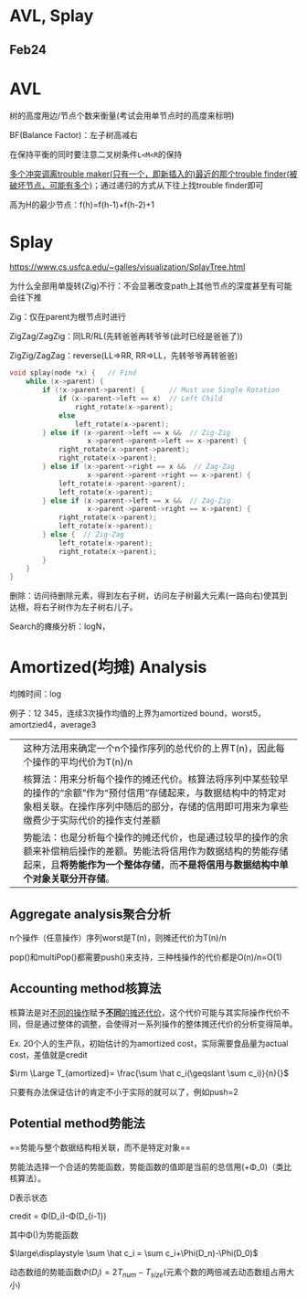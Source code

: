 # AVL, Splay

## Feb24

# AVL

树的高度用边/节点个数来衡量(考试会用单节点时的高度来标明)

BF(Balance Factor)：左子树高减右

在保持平衡的同时要注意二叉树条件`L<M<R`的保持

<u>多个冲突调离trouble maker(只有一个，即新插入的)最近的那个trouble finder(被破坏节点，可能有多个)</u>；通过递归的方式从下往上找trouble finder即可

高为H的最少节点：f(h)=f(h-1)+f(h-2)+1

# Splay

https://www.cs.usfca.edu/~galles/visualization/SplayTree.html

为什么全部用单旋转(Zig)不行：不会显著改变path上其他节点的深度甚至有可能会往下推

Zig：仅在parent为根节点时进行

ZigZag/ZagZig：同LR/RL(先转爸爸再转爷爷(此时已经是爸爸了))

ZigZig/ZagZag：reverse(LL$\Rightarrow$RR, RR$\Rightarrow$LL，先转爷爷再转爸爸)

```c++
void splay(node *x) {	// Find
	while (x->parent) {
		if (!x->parent->parent) {      // Must use Single Rotation
			if (x->parent->left == x)  // Left Child
				right_rotate(x->parent);
			else
				left_rotate(x->parent);
		} else if (x->parent->left == x &&  // Zig-Zig
		           x->parent->parent->left == x->parent) {
			right_rotate(x->parent->parent);
			right_rotate(x->parent);
		} else if (x->parent->right == x &&  // Zag-Zag
		           x->parent->parent->right == x->parent) {
			left_rotate(x->parent->parent);
			left_rotate(x->parent);
		} else if (x->parent->left == x &&  // Zag-Zig
		           x->parent->parent->right == x->parent) {
			right_rotate(x->parent);
			left_rotate(x->parent);
		} else {  // Zig-Zag
			left_rotate(x->parent);
			right_rotate(x->parent);
		}
	}
}
```

删除：访问待删除元素，得到左右子树，访问左子树最大元素(一路向右)使其到 达根，将右子树作为左子树右儿子。



Search的瘫痪分析：logN， 

# Amortized(均摊) Analysis

均摊时间：log

例子：12 345，连续3次操作均值的上界为amortized bound，worst5，amortzied4，average3

|      |                                                              |
| ---- | ------------------------------------------------------------ |
|      | 这种方法用来确定一个n个操作序列的总代价的上界T(n)，因此每个操作的平均代价为T(n)/n |
|      | 核算法：用来分析每个操作的摊还代价。核算法将序列中某些较早的操作的“余额”作为“预付信用”存储起来，与数据结构中的特定对象相关联。在操作序列中随后的部分，存储的信用即可用来为拿些缴费少于实际代价的操作支付差额 |
|      | 势能法：也是分析每个操作的摊还代价，也是通过较早的操作的余额来补偿稍后操作的差额。势能法将信用作为数据结构的势能存储起来，且**将势能作为一个整体存储**，而**不是将信用与数据结构中单个对象关联分开存储**。 |



## Aggregate analysis聚合分析

n个操作（任意操作）序列worst是T(n)，则摊还代价为T(n)/n

pop()和multiPop()都需要push()来支持，三种栈操作的代价都是O(n)/n=O(1)

## Accounting method核算法

核算法是对<u>不同的操作</u>赋予<u>**不同**的摊还代价</u>，这个代价可能与其实际操作代价不同，但是通过整体的调整，会使得对一系列操作的整体摊还代价的分析变得简单。

Ex. 20个人的生产队，初始估计的为amortized cost，实际需要食品量为actual cost，差值就是credit

$\rm \Large T_{amortized}= \frac{\sum \hat c_i(\geqslant \sum c_i)}{n}{}$

只要有办法保证估计的肯定不小于实际的就可以了，例如push=2

## Potential method势能法

==势能与整个数据结构相关联，而不是特定对象==

势能法选择一个合适的势能函数，势能函数的值即是当前的总信用(+Φ_0)（类比核算法）。

D表示状态

credit = Φ(D_i)-Φ(D_{i-1})

其中Φ()为势能函数

$\large\displaystyle \sum \hat c_i = \sum c_i+\Phi(D_n)-\Phi(D_0)$

动态数组的势能函数$\Phi(D_i) = 2T_{num}-T_{size}$(元素个数的两倍减去动态数组占用大小)